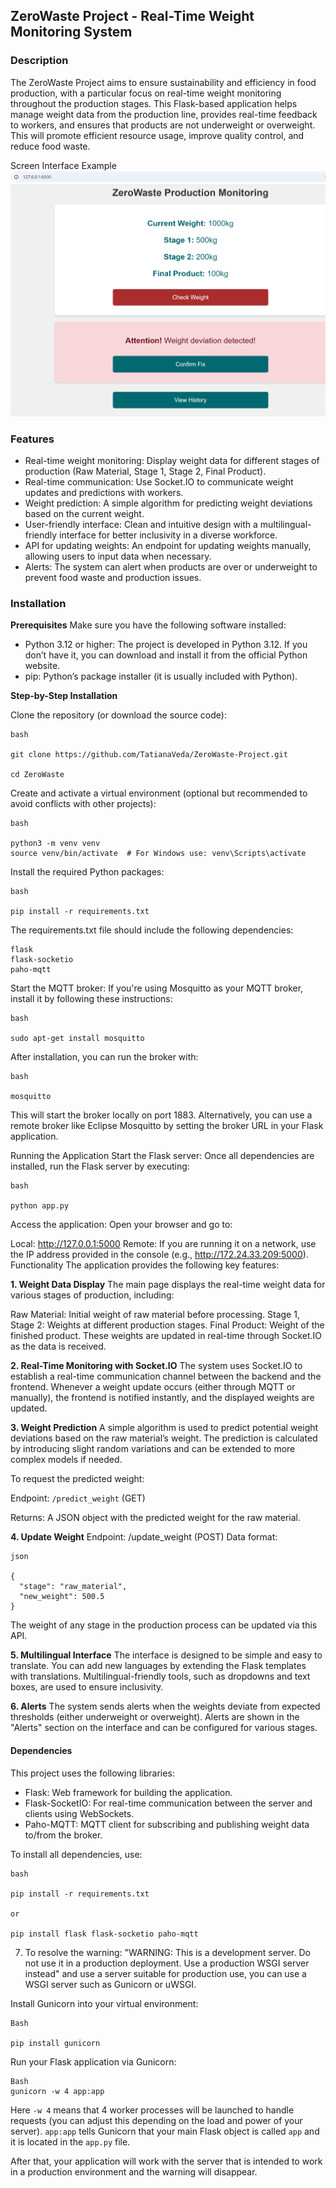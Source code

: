 ## ZeroWaste Project - Real-Time Weight Monitoring System

### Description

The ZeroWaste Project aims to ensure sustainability and efficiency in food production, with a particular focus on real-time weight monitoring throughout the production stages.
This Flask-based application helps manage weight data from the production line, provides real-time feedback to workers, and ensures that products are not underweight or overweight. This will promote efficient resource usage, improve quality control, and reduce food waste.

Screen Interface Example ![Screen Interface](/static/ScreenInterface.png "[Screen Interface") 


### Features
* Real-time weight monitoring: Display weight data for different stages of production (Raw Material, Stage 1, Stage 2, Final Product).
* Real-time communication: Use Socket.IO to communicate weight updates and predictions with workers.
* Weight prediction: A simple algorithm for predicting weight deviations based on the current weight.
* User-friendly interface: Clean and intuitive design with a multilingual-friendly interface for better inclusivity in a diverse workforce.
* API for updating weights: An endpoint for updating weights manually, allowing users to input data when necessary.
* Alerts: The system can alert when products are over or underweight to prevent food waste and production issues.

### Installation
__Prerequisites__
Make sure you have the following software installed:

- Python 3.12 or higher: The project is developed in Python 3.12. If you don’t have it, you can download and install it from the official Python website.
- pip: Python’s package installer (it is usually included with Python).

__Step-by-Step Installation__

Clone the repository (or download the source code):
```
bash

git clone https://github.com/TatianaVeda/ZeroWaste-Project.git

cd ZeroWaste
```
Create and activate a virtual environment (optional but recommended to avoid conflicts with other projects):

```
bash

python3 -m venv venv
source venv/bin/activate  # For Windows use: venv\Scripts\activate
```

Install the required Python packages:

```
bash

pip install -r requirements.txt
```
The requirements.txt file should include the following dependencies:

```
flask
flask-socketio
paho-mqtt
```

Start the MQTT broker: If you're using Mosquitto as your MQTT broker, install it by following these instructions:

```
bash

sudo apt-get install mosquitto
```
After installation, you can run the broker with:

```
bash

mosquitto
```

This will start the broker locally on port 1883. Alternatively, you can use a remote broker like Eclipse Mosquitto by setting the broker URL in your Flask application.

Running the Application
Start the Flask server: Once all dependencies are installed, run the Flask server by executing:

```
bash

python app.py
```

Access the application: Open your browser and go to:

Local: http://127.0.0.1:5000
Remote: If you are running it on a network, use the IP address provided in the console (e.g., http://172.24.33.209:5000).
Functionality
The application provides the following key features:

__1. Weight Data Display__
The main page displays the real-time weight data for various stages of production, including:

Raw Material: Initial weight of raw material before processing.
Stage 1, Stage 2: Weights at different production stages.
Final Product: Weight of the finished product.
These weights are updated in real-time through Socket.IO as the data is received.

__2. Real-Time Monitoring with Socket.IO__
The system uses Socket.IO to establish a real-time communication channel between the backend and the frontend.
Whenever a weight update occurs (either through MQTT or manually), the frontend is notified instantly, and the displayed weights are updated.

__3. Weight Prediction__
A simple algorithm is used to predict potential weight deviations based on the raw material’s weight. The prediction is calculated by introducing slight random variations and can be extended to more complex models if needed.

To request the predicted weight:

Endpoint: ```/predict_weight``` (GET)

Returns: A JSON object with the predicted weight for the raw material.

__4. Update Weight__
Endpoint: /update_weight (POST)
Data format:

```
json

{
  "stage": "raw_material",
  "new_weight": 500.5
}
```

The weight of any stage in the production process can be updated via this API.

__5. Multilingual Interface__
The interface is designed to be simple and easy to translate. You can add new languages by extending the Flask templates with translations.
Multilingual-friendly tools, such as dropdowns and text boxes, are used to ensure inclusivity.

__6. Alerts__
The system sends alerts when the weights deviate from expected thresholds (either underweight or overweight).
Alerts are shown in the "Alerts" section on the interface and can be configured for various stages.
#### Dependencies
This project uses the following libraries:

- Flask: Web framework for building the application.
- Flask-SocketIO: For real-time communication between the server and clients using WebSockets.
- Paho-MQTT: MQTT client for subscribing and publishing weight data to/from the broker.

To install all dependencies, use:

```
bash

pip install -r requirements.txt

or 

pip install flask flask-socketio paho-mqtt
```
7. To resolve the warning: "WARNING: This is a development server. Do not use it in a production deployment. Use a production WSGI server instead" and use a server suitable for production use, you can use a WSGI server such as Gunicorn or uWSGI.

Install Gunicorn into your virtual environment:

```
Bash

pip install gunicorn
```
Run your Flask application via Gunicorn:

```
Bash
gunicorn -w 4 app:app

```
Here `-w 4` means that 4 worker processes will be launched to handle requests (you can adjust this depending on the load and power of your server). `app:app` tells Gunicorn that your main Flask object is called `app` and it is located in the `app.py` file.

After that, your application will work with the server that is intended to work in a production environment and the warning will disappear.

